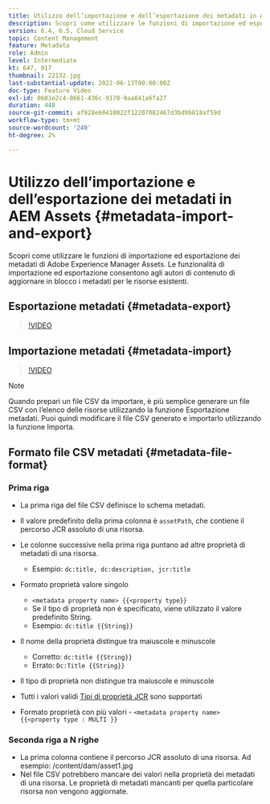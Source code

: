 ```yaml
---
title: Utilizzo dell’importazione e dell’esportazione dei metadati in AEM Assets
description: Scopri come utilizzare le funzioni di importazione ed esportazione dei metadati di Adobe Experience Manager Assets. Le funzionalità di importazione ed esportazione consentono agli autori di contenuto di aggiornare in blocco i metadati per le risorse esistenti.
version: 6.4, 6.5, Cloud Service
topic: Content Management
feature: Metadata
role: Admin
level: Intermediate
kt: 647, 917
thumbnail: 22132.jpg
last-substantial-update: 2022-06-13T00:00:00Z
doc-type: Feature Video
exl-id: 0681e2c4-8661-436c-9170-9aa841a6fa27
duration: 448
source-git-commit: af928e60410022f12207082467d3bd9b818af59d
workflow-type: tm+mt
source-wordcount: '249'
ht-degree: 2%

---
```


# Utilizzo dell’importazione e dell’esportazione dei metadati in AEM Assets {#metadata-import-and-export}

Scopri come utilizzare le funzioni di importazione ed esportazione dei metadati di Adobe Experience Manager Assets. Le funzionalità di importazione ed esportazione consentono agli autori di contenuto di aggiornare in blocco i metadati per le risorse esistenti.

## Esportazione metadati {#metadata-export}

>[!VIDEO](https://video.tv.adobe.com/v/22132?quality=12&learn=on)

## Importazione metadati {#metadata-import}

>[!VIDEO](https://video.tv.adobe.com/v/21374?quality=12&learn=on)

>[!NOTE]
>
> Quando prepari un file CSV da importare, è più semplice generare un file CSV con l’elenco delle risorse utilizzando la funzione Esportazione metadati. Puoi quindi modificare il file CSV generato e importarlo utilizzando la funzione Importa.

## Formato file CSV metadati {#metadata-file-format}

### Prima riga

* La prima riga del file CSV definisce lo schema metadati.
* Il valore predefinito della prima colonna è `assetPath`, che contiene il percorso JCR assoluto di una risorsa.

* Le colonne successive nella prima riga puntano ad altre proprietà di metadati di una risorsa.
   * Esempio: `dc:title, dc:description, jcr:title`

* Formato proprietà valore singolo

   * `<metadata property name> {{<property type}}`
   * Se il tipo di proprietà non è specificato, viene utilizzato il valore predefinito String.
   * Esempio: `dc:title {{String}}`

* Il nome della proprietà distingue tra maiuscole e minuscole
   * Corretto: `dc:title {{String}}`
   * Errato: `Dc:Title {{String}}`

* Il tipo di proprietà non distingue tra maiuscole e minuscole
* Tutti i valori validi [Tipi di proprietà JCR](https://www.adobe.io/experience-manager/reference-materials/spec/jsr170/javadocs/jcr-2.0/javax/jcr/PropertyType.html) sono supportati

* Formato proprietà con più valori - `<metadata property name> {{<property type : MULTI }}`

### Seconda riga a N righe

* La prima colonna contiene il percorso JCR assoluto di una risorsa. Ad esempio: /content/dam/asset1.jpg
* Nel file CSV potrebbero mancare dei valori nella proprietà dei metadati di una risorsa. Le proprietà di metadati mancanti per quella particolare risorsa non vengono aggiornate.
